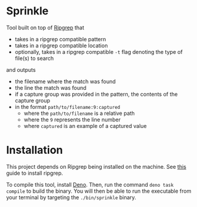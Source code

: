 # Sprinkle

Tool built on top of [Ripgrep](https://github.com/BurntSushi/ripgrep) that

- takes in a ripgrep compatible pattern
- takes in a ripgrep compatible location
- optionally, takes in a ripgrep compatible `-t` flag denoting the type of file(s) to search

and outputs

- the filename where the match was found
- the line the match was found
- if a capture group was provided in the pattern, the contents of the capture group
- in the format `path/to/filename:9:captured`
  - where the `path/to/filename` is a relative path
  - where the `9` represents the line number
  - where `captured` is an example of a captured value

# Installation

This project depends on Ripgrep being installed on the machine. See [this](https://github.com/BurntSushi/ripgrep#installation) guide to install ripgrep.

To compile this tool, install [Deno](https://deno.land/manual@v1.36.0/getting_started/installation).
Then, run the command `deno task compile` to build the binary. You will then be able to run the
executable from your terminal by targeting the `./bin/sprinkle` binary.
